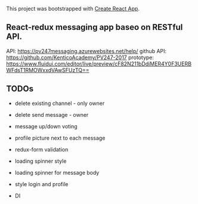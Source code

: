 This project was bootstrapped with [Create React App](https://github.com/facebookincubator/create-react-app).

## React-redux messaging app baseo on RESTful API.

API: https://pv247messaging.azurewebsites.net/help/
github API: https://github.com/KenticoAcademy/PV247-2017
prototype: https://www.fluidui.com/editor/live/preview/cF82N211bDdjMER4Y0F3UERBWFdsT1RMOWxxdVAwSFUzTQ==

## TODOs
- delete existing channel - only owner
- delete send message - owner
- message up/down voting
- profile picture next to each message

- redux-form validation
- loading spinner style
- loading spinner for message body
- style login and profile
- DI


